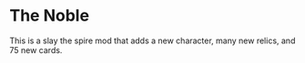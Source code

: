 # The Noble

This is a slay the spire mod that adds a new character, many new relics, and 75 new cards.